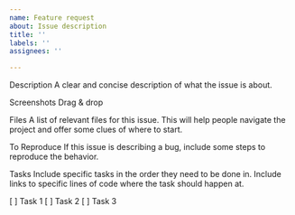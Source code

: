 ```yaml
---
name: Feature request
about: Issue description
title: ''
labels: ''
assignees: ''

---
```


Description
A clear and concise description of what the issue is about.

Screenshots
Drag & drop

Files
A list of relevant files for this issue. This will help people navigate the project and offer some clues of where to start.

To Reproduce
If this issue is describing a bug, include some steps to reproduce the behavior.

Tasks
Include specific tasks in the order they need to be done in. Include links to specific lines of code where the task should happen at.

[ ] Task 1
[ ] Task 2
[ ] Task 3
